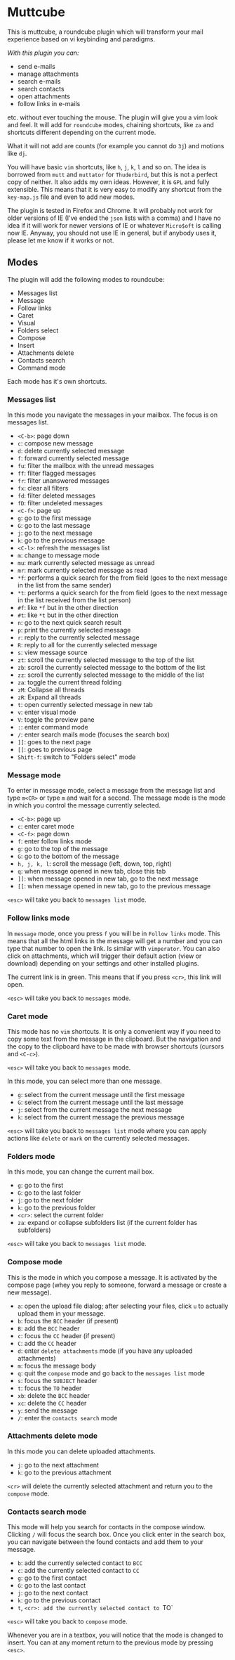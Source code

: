 Muttcube
========================================

This is muttcube, a roundcube plugin which will transform your mail experience
based on vi keybinding and paradigms. 

*With this plugin you can:*

* send e-mails
* manage attachments
* search e-mails
* search contacts
* open attachments
* follow links in e-mails

etc. without ever touching the mouse. The plugin will give you a vim look and
feel. It will add for `roundcube` modes, chaining shortcuts, like `za` and
shortcuts different depending on the current mode. 

What it will not add are counts (for example you cannot do `3j`) and motions
like `dj`. 

You will have basic `vim` shortcuts, like `h`, `j`, `k`, `l` and so on. The
idea is borrowed from `mutt` and `muttator` for `Thuderbird`, but this is not
a perfect copy of neither. It also adds my own ideas. However, it is `GPL` and
fully extensible. This means that it is very easy to modify any shortcut from
the `key-map.js` file and even to add new modes. 

The plugin is tested in Firefox and Chrome. It will probably not work for
older versions of IE (I've ended the `json` lists with a comma) and I have no
idea if it will work for newer versions of IE or whatever `Micro$oft` is
calling now IE. Anyway, you should not use IE in general, but if anybody uses
it, please let me know if it works or not.

## Modes

The plugin will add the following modes to roundcube: 

* Messages list
* Message
* Follow links
* Caret
* Visual
* Folders select
* Compose
* Insert
* Attachments delete
* Contacts search
* Command mode

Each mode has it's own shortcuts. 

### Messages list

In this mode you navigate the messages in your mailbox. The focus is on
messages list.

* `<C-b>`: page down
* `c`: compose new message
* `d`: delete currently selected message
* `f`: forward currently selected message
* `fu`: filter the mailbox with the unread messages
* `ff`: filter flagged messages
* `fr`: filter unanswered messages
* `fx`: clear all filters
* `fd`: filter deleted messages
* `fD`: filter undeleted messages
* `<C-f>`: page up
* `g`: go to the first message
* `G`: go to the last message
* `j`: go to the next message
* `k`: go to the previous message
* `<C-l>`: refresh the messages list
* `m`: change to message mode
* `mu`: mark currently selected message as unread
* `mr`: mark currently selected message as read
* `*f`: performs a quick search for the from field (goes to the next message
  in the list from the same sender)
* `*t`: performs a quick search for the from field (goes to the next message
  in the list received from the list person)
* `#f`: like `*f` but in the other direction
* `#t`: like `*t` but in the other direction
* `n`: go to the next quick search result
* `p`: print the currently selected message
* `r`: reply to the currently selected message
* `R`: reply to all for the currently selected message
* `s`: view message source
* `zt`: scroll the currently selected message to the top of the list
* `zb`: scroll the currently selected message to the bottom of the list
* `zz`: scroll the currently selected message to the middle of the list
* `za`: toggle the current thread folding
* `zM`: Collapse all threads
* `zR`: Expand all threads
* `t`: open currently selected message in new tab
* `v`: enter visual mode
* `V`: toggle the preview pane
* `:`: enter command mode
* `/`: enter search mails mode (focuses the search box)
* `]]`: goes to the next page
* `[[`: goes to previous page
* `Shift-f`: switch to "Folders select" mode

### Message mode

To enter in message mode, select a message from the message list and type
`m<CR>` or type `m` and wait for a second. The message mode is the mode in
which you control the message currently selected. 

* `<C-b>`: page up
* `c`: enter caret mode
* `<C-f>`: page down
* `f`: enter follow links mode
* `g`: go to the top of the message
* `G`: go to the bottom of the message
* `h, j, k, l`: scroll the message (left, down, top, right)
* `q`: when message opened in new tab, close this tab
* `]]`: when message opened in new tab, go to the next message
* `[[`: when message opened in new tab, go to the previous message

`<esc>` will take you back to `messages list` mode.

### Follow links mode

In `message` mode, once you press `f` you will be in `Follow links` mode. This
means that all the html links in the message will get a number and you can
type that number to open the link. Is similar with `vimperator`. You can also
click on attachments, which will trigger their default action (view or
download) depending on your settings and other installed plugins.

The current link is in green. This means that if you press `<cr>`, this link
will open. 

`<esc>` will take you back to `messages` mode.

### Caret mode

This mode has no `vim` shortcuts. It is only a convenient way if you need to
copy some text from the message in the clipboard. But the navigation and the
copy to the clipboard have to be made with browser shortcuts (cursors and
`<C-c>`).

`<esc>` will take you back to `messages` mode.

In this mode, you can select more than one message. 

* `g`: select from the current message until the first message
* `G`: select from the current message until the last message
* `j`: select from the current message the next message
* `k`: select from the current message the previous message

`<esc>` will take you back to `messages list` mode where you can apply actions
like `delete` or `mark` on the currently selected messages. 

### Folders mode

In this mode, you can change the current mail box. 

* `g`: go to the first 
* `G`: go to the last folder
* `j`: go to the next folder
* `k`: go to the previous folder
* `<cr>`: select the current folder
* `za`: expand or collapse subfolders list (if the current folder has subfolders)

`<esc>` will take you back to `messages list` mode.

### Compose mode

This is the mode in which you compose a message. It is activated by the
compose page (whey you reply to someone, forward a message or create a new
message). 

* `a`: open the upload file dialog; after selecting your files, click `u` to
  actually upload them in your message. 
* `b`: focus the `BCC` header (if present)
* `B`: add the `BCC` header
* `c`: focus the `CC` header (if present)
* `C`: add the `CC` header
* `d`: enter `delete attachments` mode (if you have any uploaded attachments)
* `m`: focus the message body
* `q`: quit the `compose` mode and go back to the `messages list` mode
* `s`: focus the `SUBJECT` header
* `t`: focus the `TO` header
* `xb`: delete the `BCC` header
* `xc`: delete the `CC` header
* `y`: send the message
* `/`: enter the `contacts search` mode

### Attachments delete mode

In this mode you can delete uploaded attachments. 

* `j`: go to the next attachment
* `k`: go to the previous attachment

`<cr>` will delete the currently selected attachment and return you to the
`compose` mode. 

### Contacts search mode

This mode will help you search for contacts in the compose window. Clicking
`/` will focus the search box. Once you click enter in the search box, you can
navigate between the found contacts and add them to your message. 

* `b`: add the currently selected contact to `BCC`
* `c`: add the currently selected contact to `CC`
* `g`: go to the first contact
* `G`: go to the last contact
* `j`: go to the next contact
* `k`: go to the previous contact
* `t`, `<cr>: add the currently selected contact to `TO`

`<esc>` will take you back to `compose` mode.

Whenever you are in a textbox, you will notice that the mode is changed to
insert. You can at any moment return to the previous mode by pressing `<esc>`. 
